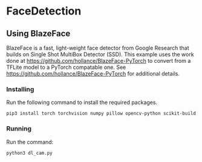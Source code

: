 # FaceDetection




## Using BlazeFace
BlazeFace is a fast, light-weight face detector from Google Research that builds on Single Shot MultiBox Detector (SSD).  This example uses the work done at https://github.com/hollance/BlazeFace-PyTorch to convert from a TFLite model to a PyTorch compatable one.  See https://github.com/hollance/BlazeFace-PyTorch for additional details.

### Installing
Run the following command to install the required packages.  
```
pip3 install torch torchvision numpy pillow opencv-python scikit-build
```


### Running
Run the command:
```
python3 dl_cam.py
```
